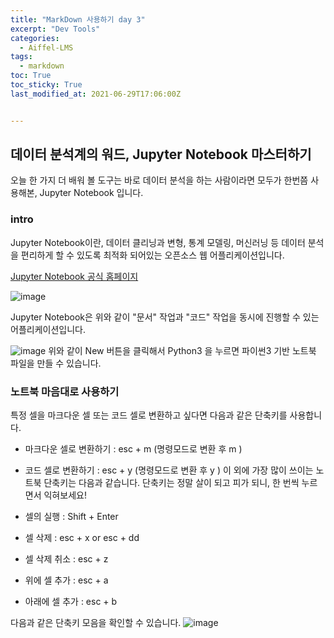 ```yaml
---
title: "MarkDown 사용하기 day 3"
excerpt: "Dev Tools"
categories:
  - Aiffel-LMS
tags:
  - markdown
toc: True
toc_sticky: True
last_modified_at: 2021-06-29T17:06:00Z


---
```



## 데이터 분석계의 워드, Jupyter Notebook 마스터하기


오늘 한 가지 더 배워 볼 도구는 바로 데이터 분석을 하는 사람이라면 모두가 한번쯤 사용해본, Jupyter Notebook 입니다.



### intro 

Jupyter Notebook이란, 데이터 클리닝과 변형, 통계 모델링, 머신러닝 등 데이터 분석을 편리하게 할 수 있도록 최적화 되어있는 오픈소스 웹 어플리케이션입니다.

[Jupyter Notebook 공식 홈페이지](https://jupyter.org/)

![image](https://user-images.githubusercontent.com/46912607/123725691-794c4600-d8c9-11eb-8725-d059e2c95a72.png)

Jupyter Notebook은 위와 같이 "문서" 작업과 "코드" 작업을 동시에 진행할 수 있는 어플리케이션입니다.

![image](https://user-images.githubusercontent.com/46912607/123725728-8c5f1600-d8c9-11eb-9487-9ebc1a79b875.png)
위와 같이 New 버튼을 클릭해서 Python3 을 누르면 파이썬3 기반 노트북 파일을 만들 수 있습니다.

### 노트북 마음대로 사용하기

특정 셀을 마크다운 셀 또는 코드 셀로 변환하고 싶다면 다음과 같은 단축키를 사용합니다.

- 마크다운 셀로 변환하기 : esc + m (명령모드로 변환 후 m )
- 코드 셀로 변환하기 : esc + y (명령모드로 변환 후 y )
이 외에 가장 많이 쓰이는 노트북 단축키는 다음과 같습니다. 단축키는 정말 살이 되고 피가 되니, 한 번씩 누르면서 익혀보세요!

- 셀의 실행 : Shift + Enter
- 셀 삭제 : esc + x or esc + dd
- 셀 삭제 취소 : esc + z
- 위에 셀 추가 : esc + a
- 아래에 셀 추가 : esc + b

다음과 같은 단축키 모음을 확인할 수 있습니다.
![image](https://user-images.githubusercontent.com/46912607/123725825-c16b6880-d8c9-11eb-9fed-2bb4fa6cc476.png)